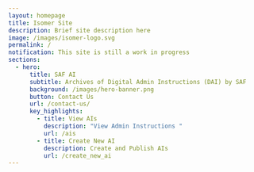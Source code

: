 ```yaml
---
layout: homepage
title: Isomer Site
description: Brief site description here
image: /images/isomer-logo.svg
permalink: /
notification: This site is still a work in progress
sections:
  - hero:
      title: SAF AI
      subtitle: Archives of Digital Admin Instructions (DAI) by SAF
      background: /images/hero-banner.png
      button: Contact Us
      url: /contact-us/
      key_highlights:
        - title: View AIs
          description: "View Admin Instructions "
          url: /ais
        - title: Create New AI
          description: Create and Publish AIs
          url: /create_new_ai
---
```


